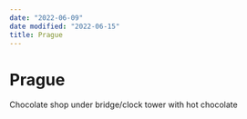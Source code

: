 ```yaml
---
date: "2022-06-09"
date modified: "2022-06-15"
title: Prague
---
```


# Prague
Chocolate shop under bridge/clock tower with hot chocolate
